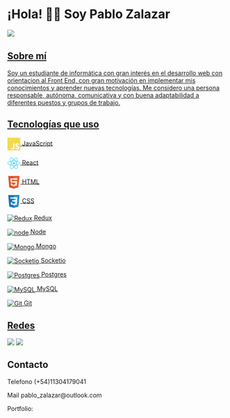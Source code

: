 <h1>¡Hola! 👨‍💻 Soy Pablo Zalazar</h1>

<div align="left">
  <a href="https://github.com/pablo-zalazar">
  
  <img height="140em" src="https://github-readme-stats.vercel.app/api/top-langs/?username=pablo-zalazar&layout=compact&langs_count=7&theme=dark"/>
</div>

<h2>Sobre mí</h2>
<p>
  Soy un estudiante de informática con gran interés en el desarrollo web con orientacion al Front
  End, con gran motivación en implementar mis conocimientos y aprender nuevas tecnologías. Me
  considero una persona responsable, autónoma, comunicativa y con buena adaptabilidad a
  diferentes puestos y grupos de trabajo.  
</p>

<div style="display: inline_block">
  <h2>Tecnologías que uso</h2>
  <p>
    <img align="center" alt="Js" height="30" width="30" src="https://raw.githubusercontent.com/devicons/devicon/master/icons/javascript/javascript-plain.svg">
    <span>JavaScript</span>
    <br>
  </p>
  <p>
    <img align="center" alt="React" height="30" width="30" src="https://raw.githubusercontent.com/devicons/devicon/master/icons/react/react-original.svg">
    <span>React</span>
  </p>
  <p>
    <img align="center" alt="HTML" height="30" width="30" src="https://raw.githubusercontent.com/devicons/devicon/master/icons/html5/html5-original.svg">
    <span>HTML</span>
  </p>
  <p>
    <img align="center" alt="CSS" height="30" width="30" src="https://raw.githubusercontent.com/devicons/devicon/master/icons/css3/css3-original.svg">
    <span>CSS</span>
  </p>
  <p>
    <img alt="Redux" height="30" width="30" align="center" src="https://cdn.jsdelivr.net/gh/devicons/devicon/icons/redux/redux-original.svg" />
    <span>Redux</span>
  </p>
  <p>
    <img alt="node" height="30" width="30" align="center" src="https://cdn.jsdelivr.net/gh/devicons/devicon/icons/nodejs/nodejs-original-wordmark.svg" />
    <span>Node</span>
  </p>
  <p>
    <img alt="Mongo" height="30" width="30" align="center"  src="https://cdn.jsdelivr.net/gh/devicons/devicon/icons/mongodb/mongodb-original-wordmark.svg" />
    <span>Mongo</span>
  </p>
  <p>
    <img alt="Socketio" height="30" width="30" align="center" src="https://cdn.jsdelivr.net/gh/devicons/devicon/icons/socketio/socketio-original.svg" />
    <span>Socketio</span>
  </p>
  <p>
    <img alt="Postgres" height="30" width="30" align="center" src="https://cdn.jsdelivr.net/gh/devicons/devicon/icons/postgresql/postgresql-original.svg" />
    <span>Postgres</span>
  </p>
  <p>
    <img alt="MySQL" height="30" width="30" align="center" src="https://cdn.jsdelivr.net/gh/devicons/devicon/icons/mysql/mysql-original-wordmark.svg" />
    <span>MySQL</span>
  </p>
  <p>
    <img alt="Git" height="30" width="30" align="center"  src="https://cdn.jsdelivr.net/gh/devicons/devicon/icons/git/git-original.svg" />
    <span>Git</span>
  </p>
</div>

<div> 
    <h2>Redes</h2>
    <a href = "mailto:pablo_zalazar@outlook.com"><img src="https://img.shields.io/badge/-outlook-%23333?style=for-the-badge&logo=gmail&logoColor=white" target="_blank"></a>
    <a href="https://www.linkedin.com/in/pablo-gabriel-zalazar-ba4a83186/" target="_blank"><img src="https://img.shields.io/badge/-LinkedIn-%230077B5?style=for-the-badge&logo=linkedin&logoColor=white" target="_blank"></a> 
</div>

<div> 
    <h2>Contacto</h2>
    <p>Telefono (+54)11304179041</p>
    <p>Mail pablo_zalazar@outlook.com</p>
    <p>Portfolio: <a href="[https://www.linkedin.com/in/pablo-gabriel-zalazar-ba4a83186/](https://pablo-zalazar.netlify.app/)" target="_blank"></a> </p>
</div>
